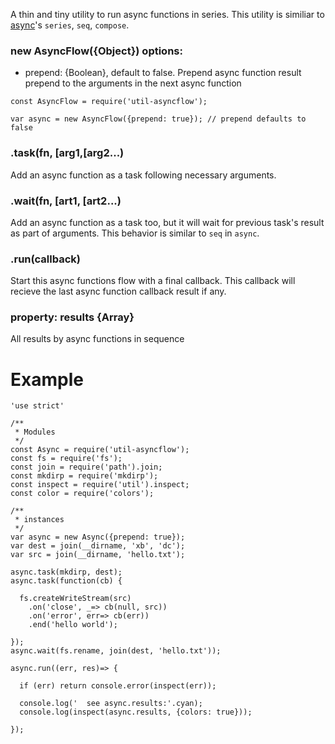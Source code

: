 A thin and tiny utility to run async functions in series. This utility is similiar to [async](http://http://caolan.github.io/async/)'s `series`, `seq`, `compose`.

### new AsyncFlow({Object}) options:

- prepend: {Boolean}, default to false. Prepend async function result prepend to the arguments in the next async function

```
const AsyncFlow = require('util-asyncflow');

var async = new AsyncFlow({prepend: true}); // prepend defaults to false
```

### .task(fn, [arg1,[arg2...)

Add an async function as a task following necessary arguments. 

### .wait(fn, [art1, [art2...) 

Add an async function as a task too, but it will wait for previous task's result as part of arguments. This behavior is similar to `seq` in `async`.

### .run(callback)

Start this async functions flow with a final callback. This callback will recieve the last async function callback result if any. 

### property: results {Array}

All results by async functions in sequence


# Example
```
'use strict'

/**
 * Modules
 */
const Async = require('util-asyncflow');
const fs = require('fs');
const join = require('path').join;
const mkdirp = require('mkdirp');
const inspect = require('util').inspect;
const color = require('colors');

/**
 * instances
 */
var async = new Async({prepend: true});
var dest = join(__dirname, 'xb', 'dc');
var src = join(__dirname, 'hello.txt');

async.task(mkdirp, dest);
async.task(function(cb) {

  fs.createWriteStream(src)
    .on('close', _=> cb(null, src))
    .on('error', err=> cb(err))
    .end('hello world');

});
async.wait(fs.rename, join(dest, 'hello.txt'));

async.run((err, res)=> {

  if (err) return console.error(inspect(err));

  console.log('  see async.results:'.cyan);
  console.log(inspect(async.results, {colors: true}));

});